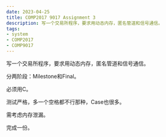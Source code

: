 ```yaml
---
date: 2023-04-25
title: COMP2017 9017 Assignment 3
description: 写一个交易所程序，要求用动态内存，匿名管道和信号通信。
tags:
- system
- COMP2017
- COMP9017
---
```


写一个交易所程序，要求用动态内存，匿名管道和信号通信。

分两阶段：Milestone和Final。

必须用C。

测试严格，多一个空格都不行那种，Case也很多。

需考虑内存泄漏。

完成一份。